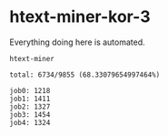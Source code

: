# htext-miner-kor-3

Everything doing here is automated.

```
htext-miner

total: 6734/9855 (68.33079654997464%)

job0: 1218
job1: 1411
job2: 1327
job3: 1454
job4: 1324
```